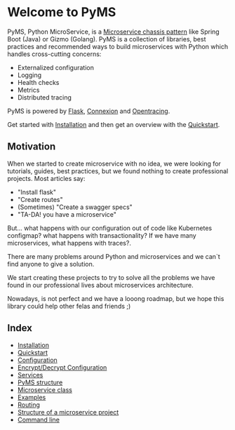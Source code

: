 # Welcome to PyMS

PyMS, Python MicroService, is a [Microservice chassis pattern](https://microservices.io/patterns/microservice-chassis.html) 
like Spring Boot (Java) or Gizmo (Golang). PyMS is a collection of libraries, best practices and recommended ways to build 
microservices with Python which handles cross-cutting concerns: 

- Externalized configuration
- Logging
- Health checks
- Metrics
- Distributed tracing

PyMS is powered by [Flask](https://flask.palletsprojects.com/en/1.1.x/), [Connexion](https://github.com/zalando/connexion) 
and [Opentracing](https://opentracing.io/).

Get started with [Installation](installation.md) and then get an overview with the [Quickstart](quickstart.md). 

## Motivation

When we started to create microservice with no idea, we were looking for tutorials, guides, best practices, but we found
nothing to create professional projects. Most articles say:

- "Install flask"
- "Create routes"
- (Sometimes) "Create a swagger specs"
- "TA-DA! you have a microservice"

But... what happens with our configuration out of code like Kubernetes configmap? what happens with transactionality? 
If we have many microservices, what happens with traces?.

There are many problems around Python and microservices and we can`t find anyone to give a solution.

We start creating these projects to try to solve all the problems we have found in our professional lives about 
microservices architecture.

Nowadays, is not perfect and we have a looong roadmap, but we hope this library could help other felas and friends ;) 


## Index
* [Installation](installation.md)
* [Quickstart](quickstart.md)
* [Configuration](configuration.md)
* [Encrypt/Decrypt Configuration](encrypt_decryt_configuration.md)
* [Services](services.md)
* [PyMS structure](structure.md)
* [Microservice class](ms_class.md)
* [Examples](examples.md)
* [Routing](routing.md)
* [Structure of a microservice project](structure_project.md)
* [Command line](command_line.md)
